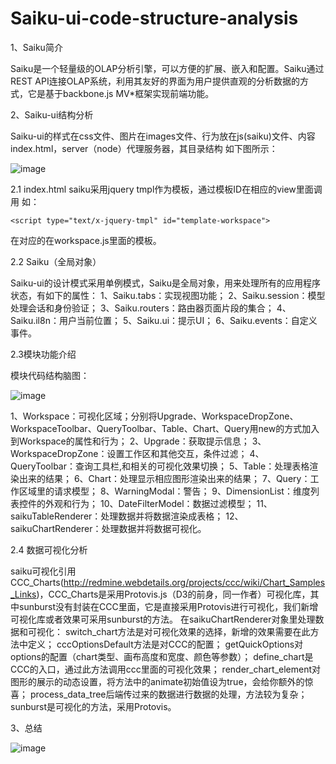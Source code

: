 # Saiku-ui-code-structure-analysis

1、Saiku简介

Saiku是一个轻量级的OLAP分析引擎，可以方便的扩展、嵌入和配置。Saiku通过REST API连接OLAP系统，利用其友好的界面为用户提供直观的分析数据的方式，它是基于backbone.js MV*框架实现前端功能。

2、Saiku-ui结构分析

Saiku-ui的样式在css文件、图片在images文件、行为放在js(saiku)文件、内容index.html，server（node）代理服务器，其目录结构 
如下图所示：

![image](https://github.com/Fine0830/Saiku-UI-code-structure-analysis/blob/master/images/filepath.jpg)

2.1 index.html 
saiku采用jquery tmpl作为模板，通过模板ID在相应的view里面调用 
如：

```
<script type="text/x-jquery-tmpl" id="template-workspace">
```

在对应的在workspace.js里面的模板。

2.2 Saiku（全局对象）

Saiku-ui的设计模式采用单例模式，Saiku是全局对象，用来处理所有的应用程序状态，有如下的属性： 
1、Saiku.tabs：实现视图功能； 
2、Saiku.session：模型处理会话和身份验证； 
3、Saiku.routers：路由器页面片段的集合； 
4、Saiku.il8n：用户当前位置； 
5、Saiku.ui：提示UI； 
6、Saiku.events：自定义事件。

2.3模块功能介绍

模块代码结构脑图： 

![image](https://github.com/Fine0830/Saiku-UI-code-structure-analysis/blob/master/images/structure1.jpg)

1、Workspace：可视化区域；分别将Upgrade、WorkspaceDropZone、WorkspaceToolbar、QueryToolbar、Table、Chart、Query用new的方式加入到Workspace的属性和行为； 
2、Upgrade：获取提示信息； 
3、WorkspaceDropZone：设置工作区和其他交互，条件过滤； 
4、QueryToolbar：查询工具栏,和相关的可视化效果切换； 
5、Table：处理表格渲染出来的结果； 
6、Chart：处理显示相应图形渲染出来的结果； 
7、Query：工作区域里的请求模型； 
8、WarningModal：警告； 
9、DimensionList：维度列表控件的外观和行为； 
10、DateFilterModel：数据过滤模型； 
11、saikuTableRenderer：处理数据并将数据渲染成表格； 
12、saikuChartRenderer：处理数据并将数据可视化。

2.4 数据可视化分析

saiku可视化引用CCC_Charts(http://redmine.webdetails.org/projects/ccc/wiki/Chart_Samples_Links)，CCC_Charts是采用Protovis.js（D3的前身，同一作者）可视化库，其中sunburst没有封装在CCC里面，它是直接采用Protovis进行可视化，我们新增可视化库或者效果可采用sunburst的方法。 
在saikuChartRenderer对象里处理数据和可视化： 
switch_chart方法是对可视化效果的选择，新增的效果需要在此方法中定义； 
cccOptionsDefault方法是对CCC的配置； 
getQuickOptions对options的配置（chart类型、画布高度和宽度、颜色等参数）； 
define_chart是CCC的入口，通过此方法调用ccc里面的可视化效果； 
render_chart_element对图形的展示的动态设置，将方法中的animate初始值设为true，会给你额外的惊喜； 
process_data_tree后端传过来的数据进行数据的处理，方法较为复杂； 
sunburst是可视化的方法，采用Protovis。

3、总结 

![image](https://github.com/Fine0830/Saiku-UI-code-structure-analysis/blob/master/images/structure.jpg)
